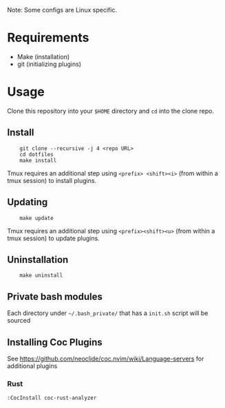 Note: Some configs are Linux specific.


# Requirements

- Make (installation)
- git (initializing plugins)


# Usage

Clone this repository into your `$HOME` directory and `cd` into the clone repo.


## Install
```
    git clone --recursive -j 4 <repo URL>
    cd dotfiles
    make install
```

Tmux requires an additional step using `<prefix> <shift><i>` (from within a tmux
session) to install plugins.


## Updating
```
    make update
```

Tmux requires an additional step using `<prefix><shift><u>` (from within a tmux
session) to update plugins.


## Uninstallation
```
    make uninstall
```


## Private bash modules
Each directory under `~/.bash_private/` that has a `init.sh` script will be
sourced


## Installing Coc Plugins
See https://github.com/neoclide/coc.nvim/wiki/Language-servers for additional
plugins

### Rust
`:CocInstall coc-rust-analyzer`
